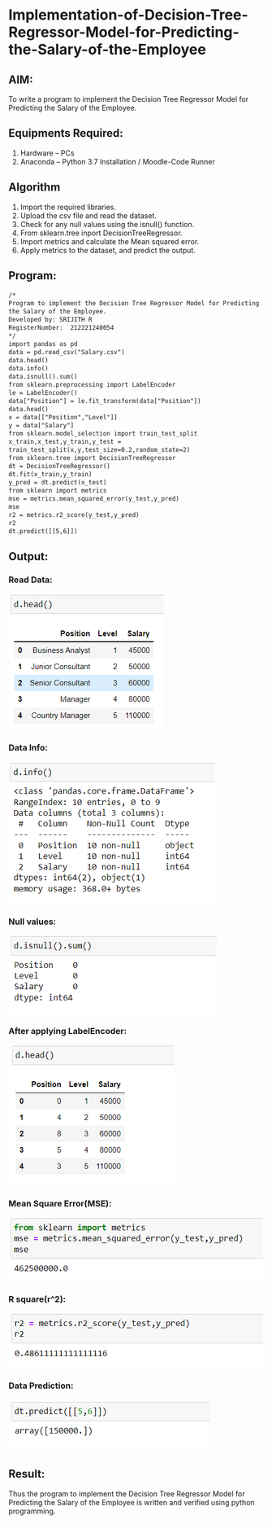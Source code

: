 # Implementation-of-Decision-Tree-Regressor-Model-for-Predicting-the-Salary-of-the-Employee

## AIM:
To write a program to implement the Decision Tree Regressor Model for Predicting the Salary of the Employee.

## Equipments Required:
1. Hardware – PCs
2. Anaconda – Python 3.7 Installation / Moodle-Code Runner

## Algorithm
1. Import the required libraries.
2. Upload the csv file and read the dataset.
3. Check for any null values using the isnull() function.
4. From sklearn.tree inport DecisionTreeRegressor.
5. Import metrics and calculate the Mean squared error.
6. Apply metrics to the dataset, and predict the output.

## Program:
```
/*
Program to implement the Decision Tree Regressor Model for Predicting the Salary of the Employee.
Developed by: SRIJITH R
RegisterNumber:  212221240054
*/
import pandas as pd
data = pd.read_csv("Salary.csv")
data.head()
data.info()
data.isnull().sum()
from sklearn.preprocessing import LabelEncoder
le = LabelEncoder()
data["Position"] = le.fit_transform(data["Position"])
data.head()
x = data[["Position","Level"]]
y = data["Salary"]
from sklearn.model_selection import train_test_split
x_train,x_test,y_train,y_test = train_test_split(x,y,test_size=0.2,random_state=2)
from sklearn.tree import DecisionTreeRegressor
dt = DecisionTreeRegressor()
dt.fit(x_train,y_train)
y_pred = dt.predict(x_test)
from sklearn import metrics
mse = metrics.mean_squared_error(y_test,y_pred)
mse
r2 = metrics.r2_score(y_test,y_pred)
r2
dt.predict([[5,6]])
```

## Output:
### Read Data:
![Decision Tree Regressor Model for Predicting the Salary of the Employee](./output/s1.png)
### Data Info:
![Decision Tree Regressor Model for Predicting the Salary of the Employee](./output/s2.png)
### Null values:
![Decision Tree Regressor Model for Predicting the Salary of the Employee](./output/s3.png)
### After applying LabelEncoder:
![Decision Tree Regressor Model for Predicting the Salary of the Employee](./output/s4.png)
### Mean Square Error(MSE):
![Decision Tree Regressor Model for Predicting the Salary of the Employee](./output/s5.png)
### R square(r^2):
![Decision Tree Regressor Model for Predicting the Salary of the Employee](./output/s6.png)
### Data Prediction:
![Decision Tree Regressor Model for Predicting the Salary of the Employee](./output/s7.png)

## Result:
Thus the program to implement the Decision Tree Regressor Model for Predicting the Salary of the Employee is written and verified using python programming.
